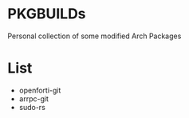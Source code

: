 # PKGBUILDs

Personal collection of some modified Arch Packages

# List

- openforti-git
- arrpc-git
- sudo-rs

